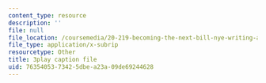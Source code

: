 ```yaml
---
content_type: resource
description: ''
file: null
file_location: /coursemedia/20-219-becoming-the-next-bill-nye-writing-and-hosting-the-educational-show-january-iap-2015/7635405373425dbea23a09de69244628_VHyCh1mDneE.vtt
file_type: application/x-subrip
resourcetype: Other
title: 3play caption file
uid: 76354053-7342-5dbe-a23a-09de69244628
---
```

